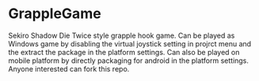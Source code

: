 # GrappleGame
Sekiro Shadow Die Twice style grapple hook game.
Can be played as Windows game by disabling the virtual joystick setting in projrct menu and the extract the package in the platform settings.
Can also be played on mobile platform by directly packaging for android in the platform settings.
Anyone interested can fork this repo.
